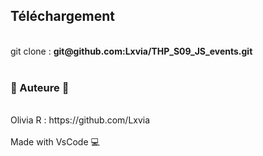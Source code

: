 <h2>Téléchargement</h2><br>
git clone : <b>git@github.com:Lxvia/THP_S09_JS_events.git</b>
<br><br>
<h3>🐥 Auteure 🐥</h3><br>
Olivia R : https://github.com/Lxvia
<br><br>
Made with VsCode 💻 
